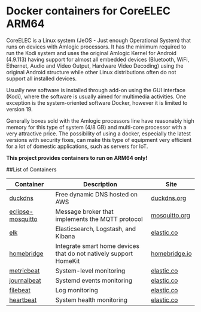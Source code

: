 # Docker containers for CoreELEC ARM64

CoreELEC is a Linux system (JeOS - Just enough Operational System) that runs on devices with Amlogic processors. It has the minimum required to run the Kodi system and uses the original Amlogic Kernel for Android (4.9.113) having support for almost all embedded devices (Bluetooth, WiFi, Ethernet, Audio and Video Output, Hardware Video Decoding) using the original Android structure while other Linux distributions often do not support all installed devices.

Usually new software is installed through add-on using the GUI interface (Kodi), where the software is usually aimed for multimedia activities. One exception is the system-oriented software Docker, however it is limited to version 19.

Generally boxes sold with the Amlogic processors line have reasonably high memory for this type of system (4/8 GB) and multi-core processor with a very attractive price. The possibility of using a docker, especially the latest versions with security fixes, can make this type of equipment very efficient for a lot of domestic applications, such as servers for IoT.

**This project provides containers to run on ARM64 only!**

##List of Containers

Container|Description|Site
---------|-----------|----
[duckdns](https://github.com/tamusiunas/coreelec-docker-containers/tree/main/duckdns)|Free dynamic DNS hosted on AWS| [duckdns.org](https://www.duckdns.org)
[eclipse-mosquitto](https://github.com/tamusiunas/coreelec-docker-containers/tree/main/eclipse-mosquitto)|Message broker that implements the MQTT protocol|[mosquitto.org](https://mosquitto.org)
[elk](https://github.com/tamusiunas/coreelec-docker-containers/tree/main/elk)|Elasticsearch, Logstash, and Kibana|[elastic.co](https://www.elastic.co/what-is/elk-stack)
[homebridge](https://github.com/tamusiunas/coreelec-docker-containers/tree/main/homebridge)|Integrate smart home devices that do not natively support HomeKit|[homebridge.io](https://homebridge.io)
[metricbeat](https://github.com/tamusiunas/coreelec-docker-containers/tree/main/metricbeat)|System-level monitoring|[elastic.co](https://www.elastic.co/beats/metricbeat)
[journalbeat](https://github.com/tamusiunas/coreelec-docker-containers/tree/main/journalbeat)|Systemd events monitoring|[elastic.co](https://www.elastic.co/guide/en/beats/journalbeat/current/journalbeat-overview.html)
[filebeat](https://github.com/tamusiunas/coreelec-docker-containers/tree/main/filebeat)|Log monitoring|[elastic.co](https://www.elastic.co/beats/filebeat)
[heartbeat](https://github.com/tamusiunas/coreelec-docker-containers/tree/main/heartbit)|System health monitoring|[elastic.co](https://www.elastic.co/beats/heartbeat)
